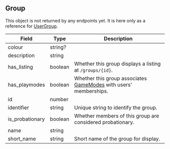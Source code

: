 ## Group

This object is not returned by any endpoints yet. It is here only as a reference for [UserGroup](#usergroup).

Field           | Type    | Description
----------------|---------|------------------------------------------------------------
colour          | string? | |
description     | string  | |
has_listing     | boolean | Whether this group displays a listing at `/groups/{id}`.
has_playmodes   | boolean | Whether this group associates [GameModes](#gamemode) with users' memberships.
id              | number  | |
identifier      | string  | Unique string to identify the group.
is_probationary | boolean | Whether members of this group are considered probationary.
name            | string  | |
short_name      | string  | Short name of the group for display.
